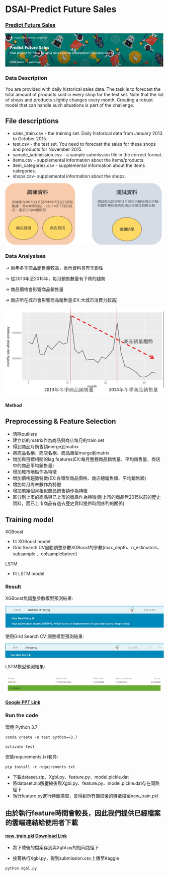 # DSAI-Predict Future Sales
### [Predict Future Sales](https://www.kaggle.com/c/competitive-data-science-predict-future-sales/overview)
![pfs](https://github.com/linzh0205/DSAI-predict-future-sale/blob/main/fig/pfs.JPG)
### Data Description
You are provided with daily historical sales data. The task is to forecast the total amount of products sold in every shop for the test set. Note that the list of shops and products slightly changes every month. Creating a robust model that can handle such situations is part of the challenge.

## File descriptions
- sales_train.csv - the training set. Daily historical data from January 2013 to October 2015.
- test.csv - the test set. You need to forecast the sales for these shops and products for November 2015.
- sample_submission.csv - a sample submission file in the correct format.
- items.csv - supplemental information about the items/products.
- item_categories.csv  - supplemental information about the items categories.
- shops.csv- supplemental information about the shops.

![descriotions](https://github.com/linzh0205/DSAI-predict-future-sale/blob/main/fig/data_de.jpg)


### Data Analysises
-> 兩年冬季商品銷售量較高，表示資料具有季節性

-> 從2013年至2015年，每月銷售數量有下降的趨勢

-> 商品價格會影響商品銷售量

-> 商店所在城市會影響商品銷售量(EX:大城市消費力較高)

![trend](https://github.com/linzh0205/DSAI-predict-future-sale/blob/main/fig/trend.jpg)



#### Method

## Preprocessing & Feature Selection
- 清除outliers
- 建立新的matrix作為商品與商店每月的train set
- 得到商品月銷售額merge到matrix
- 將商品名稱、商店名稱、商品類型merge到matrix
- 增加與目標相關的lag features(EX:每月整體商品銷售量、平均銷售量、商店中的商品平均銷售量)
- 增加城市地點作為特徵
- 增加價格趨勢特徵(EX:各類型商品價格、商店總銷售額、平均銷售額)
- 增加每月周末數作為特徵
- 增加前幾個月相似商品銷售額作為特徵
- 區分剛上市的商品與已上市的商品作為特徵(剛上市的商品無2015以前的歷史資料，而已上市商品有過去歷史資料提供時間序列的關係)

## Training model
XGBoost
- fit XGBoost model
- Grid Search CV自動調整參數XGBoost的參數(max_depth、n_estimators、 subsample 、colsamplebytree)

LSTM
- fit LSTM model


### Result

XGBoost無調整參數模型預測結果:

![rmse1](https://github.com/linzh0205/DSAI-predict-future-sale/blob/main/fig/rmse1.jpg)

使用Grid Search CV 調整模型預測結果:

![rmse3](https://github.com/linzh0205/DSAI-predict-future-sale/blob/main/fig/0.91025.JPG)


LSTM模型預測結果:

![rmse2](https://github.com/linzh0205/DSAI-predict-future-sale/blob/main/fig/lstm_model_result_2.PNG)


#### [Google PPT Link](https://drive.google.com/file/d/1RNj0FqVb39bEE_Ckr_pQysmtsf21fg75/view?usp=sharing)

### Run the code
環境
Python 3.7
```
conda create -n test python==3.7
```
```
activate test
```
安裝requirements.txt套件:
```
pip install -r requirements.txt
```
- 下載dataset.zip、Xgbl.py、feature.py、model.pickle.dat
- 將dataset.zip解壓縮後與Xgbl.py、feature.py、model.pickle.dat存在同路徑下
- 執行feature.py進行特徵擷取，會得到所有擷取後的特徵檔案new_train.pkl
## 由於執行feature時間會較長，因此我們提供已經檔案的雲端連結給使用者下載

#### [new_train.pkl Download Link](https://drive.google.com/file/d/1zHi3ElAZc9lNlDDLe2vlPW4aocoz2MiL/view?usp=sharing)

- 將下載後的檔案存到與Xgbl.py的相同路徑下

- 接著執行Xgbl.py，得到submission.csv上傳至Kaggle
```
python Xgbl.py
```


